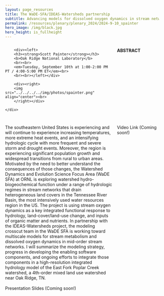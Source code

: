 ```yaml
---
layout: page_resources
title: The WaDE-SFA/IDEAS-Watersheds partnership 
subtitle: Advancing models for dissolved oxygen dynamics in stream network.
permalink: /resources/plenary/plenary_2024/2024-9-10_spainter
hero_image: /img/black.jpg
hero_height: is_fullheight
---
```

<style>
    .wrapper {
        display:grid;
        grid-template-columns: 70% 30%;
        grid-gap: 1em;
        text-align:left;
        vertical-align:middle;
    }
    .wrapper > div{
        padding: 1em;
    }
    .wrapper > div:nth-child(odd){
    }
    /* Add this CSS rule to set the height of the image */
    .wrapper img {
        height: 200px; /* Adjust the height value as needed */
    }
</style>

<body>
    <div class = "wrapper">

    	<div><left>
        <h3><strong>Scott Painter</strong></h3>
        <b>Oak Ridge National Laboratory</b>
        <br><br>
        <em>Tuesday, September 10th at 1:00-2:00 PM PT / 4:00-5:00 PM ET</em><br>
        <br><br></left></div>

        <div><right>
        <img src="../../../../img/photos/spainter.png" align="center"><br>
        </right></div>

    </div>
</body>

**ABSTRACT**

The southeastern United States is experiencing and will continue to experience increasing temperatures, more extreme heat events, and an intensifying hydrologic cycle with more frequent and severe storm and drought events. Moreover, the region is experiencing significant population growth and widespread transitions from rural to urban areas. Motivated by the need to better understand the consequences of those changes, the Watershed Dynamics and Evolution Science Focus Area (WaDE SFA) at ORNL is exploring watershed hydro-biogeochemical function under a range of hydrologic regimes in stream networks that drain heterogeneous land covers in the Tennessee River Basin, the most intensively used water resources region in the US. The project is using stream oxygen dynamics as a key integrated functional response to hydrology, land-cover/land-use change, and inputs of organic matter and nutrients. In partnership with the IDEAS-Watersheds project, the modeling crosscut team in the WaDE SFA is working toward multiscale models for stream metabolism and dissolved oxygen dynamics in mid-order stream networks. I will summarize the modeling strategy, progress in developing the enabling software components, and ongoing efforts to integrate those components in a high-resolution integrated hydrology model of the East Fork Poplar Creek watershed, a 4th-order mixed land use watershed near Oak Ridge, TN.
<br><br>
Presentation Slides (Coming soon!)

Video Link (Coming soon!)
